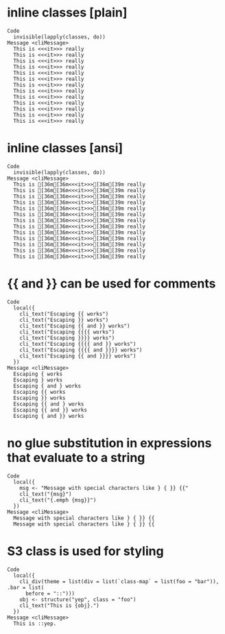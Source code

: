 # inline classes [plain]

    Code
      invisible(lapply(classes, do))
    Message <cliMessage>
      This is <<<it>>> really
      This is <<<it>>> really
      This is <<<it>>> really
      This is <<<it>>> really
      This is <<<it>>> really
      This is <<<it>>> really
      This is <<<it>>> really
      This is <<<it>>> really
      This is <<<it>>> really
      This is <<<it>>> really
      This is <<<it>>> really
      This is <<<it>>> really
      This is <<<it>>> really

# inline classes [ansi]

    Code
      invisible(lapply(classes, do))
    Message <cliMessage>
      This is [36m[36m<<<it>>>[36m[39m really
      This is [36m[36m<<<it>>>[36m[39m really
      This is [36m[36m<<<it>>>[36m[39m really
      This is [36m[36m<<<it>>>[36m[39m really
      This is [36m[36m<<<it>>>[36m[39m really
      This is [36m[36m<<<it>>>[36m[39m really
      This is [36m[36m<<<it>>>[36m[39m really
      This is [36m[36m<<<it>>>[36m[39m really
      This is [36m[36m<<<it>>>[36m[39m really
      This is [36m[36m<<<it>>>[36m[39m really
      This is [36m[36m<<<it>>>[36m[39m really
      This is [36m[36m<<<it>>>[36m[39m really
      This is [36m[36m<<<it>>>[36m[39m really

# {{ and }} can be used for comments

    Code
      local({
        cli_text("Escaping {{ works")
        cli_text("Escaping }} works")
        cli_text("Escaping {{ and }} works")
        cli_text("Escaping {{{{ works")
        cli_text("Escaping }}}} works")
        cli_text("Escaping {{{{ and }} works")
        cli_text("Escaping {{{{ and }}}} works")
        cli_text("Escaping {{ and }}}} works")
      })
    Message <cliMessage>
      Escaping { works
      Escaping } works
      Escaping { and } works
      Escaping {{ works
      Escaping }} works
      Escaping {{ and } works
      Escaping {{ and }} works
      Escaping { and }} works

# no glue substitution in expressions that evaluate to a string

    Code
      local({
        msg <- "Message with special characters like } { }} {{"
        cli_text("{msg}")
        cli_text("{.emph {msg}}")
      })
    Message <cliMessage>
      Message with special characters like } { }} {{
      Message with special characters like } { }} {{

# S3 class is used for styling

    Code
      local({
        cli_div(theme = list(div = list(`class-map` = list(foo = "bar")), .bar = list(
          before = "::")))
        obj <- structure("yep", class = "foo")
        cli_text("This is {obj}.")
      })
    Message <cliMessage>
      This is ::yep.

